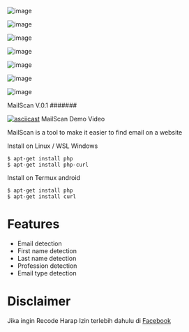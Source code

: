 ![image](https://user-images.githubusercontent.com/33353823/154732224-9467b178-64df-40e8-bd9e-2a86f4281316.png)

![image](https://img.shields.io/github/workflow/status/Nekmo/dirhunt/Tests.svg?style=flat-square&maxAge=2592000)

![image](https://img.shields.io/pypi/v/dirhunt.svg?style=flat-square)

![image](https://img.shields.io/pypi/pyversions/dirhunt.svg?style=flat-square)

![image](https://img.shields.io/codeclimate/maintainability/Nekmo/dirhunt.svg?style=flat-square)

![image](https://img.shields.io/codecov/c/github/Nekmo/dirhunt/master.svg?style=flat-square)

![image](https://img.shields.io/requires/github/Nekmo/dirhunt.svg?style=flat-square)


MailScan V.0.1
#######

[![asciicast](https://asciinema.org/a/W5zWZQLkpt9nA3vxFX6bBy85t.svg)](https://asciinema.org/a/W5zWZQLkpt9nA3vxFX6bBy85t)
     MailScan Demo Video

MailScan is a tool to make it easier to find email on a website

Install on Linux / WSL Windows

    $ apt-get install php
    $ apt-get install php-curl
    
Install on Termux android

    $ apt-get install php
    $ apt-get install curl

Features
========

* Email detection
* First name detection
* Last name detection
* Profession detection
* Email type detection


Disclaimer
==========
Jika ingin Recode Harap Izin terlebih dahulu di <a href="https://www.facebook.com/Robot010/">Facebook</a> 
